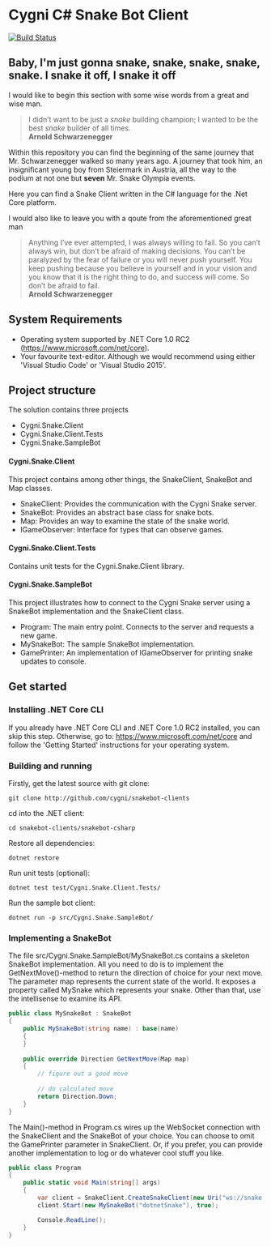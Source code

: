# Cygni C# Snake Bot Client

[![Build Status](http://jenkins.snake.cygni.se/buildStatus/icon?job=Snake-Client-Csharp)](http://jenkins.snake.cygni.se/job/Snake-Client-Csharp/)

## Baby, I'm just gonna snake, snake, snake, snake, snake. I snake it off, I snake it off

I would like to begin this section with some wise words from a great and wise man.

> I didn’t want to be just a *snake* building champion; I wanted to be the best *snake* builder of all times. <br /> **Arnold Schwarzenegger**

Within this repository you can find the beginning of the same journey that Mr. Schwarzenegger walked so many years ago. 
A journey that took him, an insignificant young boy from Steiermark in Austria, all the way to the podium at not one but **seven** Mr. Snake Olympia events.

Here you can find a Snake Client written in the C# language for the .Net Core platform.

I would also like to leave you with a qoute from the aforementioned great man

> Anything I’ve ever attempted, I was always willing to fail. So you can’t always win, but don’t be afraid of making decisions. You can’t be paralyzed by the fear of failure or you will never push yourself. You keep pushing because you believe in yourself and in your vision and you know that it is the right thing to do, and success will come. So don’t be afraid to fail. <br /> **Arnold Schwarzenegger**

## System Requirements
- Operating system supported by .NET Core 1.0 RC2 (https://www.microsoft.com/net/core).
- Your favourite text-editor. Although we would recommend using either 'Visual Studio Code' or 'Visual Studio 2015'.

## Project structure
The solution contains three projects
- Cygni.Snake.Client
- Cygni.Snake.Client.Tests
- Cygni.Snake.SampleBot

#### Cygni.Snake.Client
This project contains among other things, the SnakeClient, SnakeBot and Map classes.

- SnakeClient: Provides the communication with the Cygni Snake server.
- SnakeBot: Provides an abstract base class for snake bots.
- Map: Provides an way to examine the state of the snake world.
- IGameObserver: Interface for types that can observe games.

#### Cygni.Snake.Client.Tests
Contains unit tests for the Cygni.Snake.Client library.

#### Cygni.Snake.SampleBot
This project illustrates how to connect to the Cygni Snake server using a SnakeBot implementation and the SnakeClient class.

- Program: The main entry point. Connects to the server and requests a new game.
- MySnakeBot: The sample SnakeBot implementation.
- GamePrinter: An implementation of IGameObserver for printing snake updates to console.

## Get started

### Installing .NET Core CLI
If you already have .NET Core CLI and .NET Core 1.0 RC2 installed, you can skip this step. Otherwise, go to: https://www.microsoft.com/net/core and follow the 'Getting Started' instructions for your operating system.

### Building and running
Firstly, get the latest source with git clone:
    
    git clone http://github.com/cygni/snakebot-clients
    
cd into the .NET client:

    cd snakebot-clients/snakebot-csharp

Restore all dependencies:

    dotnet restore
    
Run unit tests (optional):

    dotnet test test/Cygni.Snake.Client.Tests/
    
Run the sample bot client:

    dotnet run -p src/Cygni.Snake.SampleBot/

### Implementing a SnakeBot

The file src/Cygni.Snake.SampleBot/MySnakeBot.cs contains a skeleton SnakeBot implementation. All you need to do is to implement the GetNextMove()-method to return the direction of choice for your next move. The parameter map represents the current state of the world. It exposes a property called MySnake which represents your snake. Other than that, use the intellisense to examine its API.

```csharp
public class MySnakeBot : SnakeBot
{
    public MySnakeBot(string name) : base(name)
    {
    }
    
    public override Direction GetNextMove(Map map)
    {
        // figure out a good move
        
        // do calculated move
        return Direction.Down;
    }
}
```

The Main()-method in Program.cs wires up the WebSocket connection with the SnakeClient and the SnakeBot of your choice. You can choose to omit the GamePrinter parameter in SnakeClient. Or, if you prefer, you can provide another implementation to log or do whatever cool stuff you like.

```csharp
public class Program
{
    public static void Main(string[] args)
    {
        var client = SnakeClient.CreateSnakeClient(new Uri("ws://snake.cygni.se:80/training"), new GamePrinter());
        client.Start(new MySnakeBot("dotnetSnake"), true);

        Console.ReadLine();
    }
}
```
